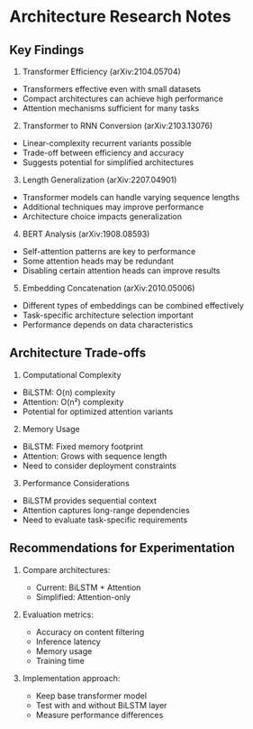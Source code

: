 # Architecture Research Notes

## Key Findings

1. Transformer Efficiency (arXiv:2104.05704)
- Transformers effective even with small datasets
- Compact architectures can achieve high performance
- Attention mechanisms sufficient for many tasks

2. Transformer to RNN Conversion (arXiv:2103.13076)
- Linear-complexity recurrent variants possible
- Trade-off between efficiency and accuracy
- Suggests potential for simplified architectures

3. Length Generalization (arXiv:2207.04901)
- Transformer models can handle varying sequence lengths
- Additional techniques may improve performance
- Architecture choice impacts generalization

4. BERT Analysis (arXiv:1908.08593)
- Self-attention patterns are key to performance
- Some attention heads may be redundant
- Disabling certain attention heads can improve results

5. Embedding Concatenation (arXiv:2010.05006)
- Different types of embeddings can be combined effectively
- Task-specific architecture selection important
- Performance depends on data characteristics

## Architecture Trade-offs

1. Computational Complexity
- BiLSTM: O(n) complexity
- Attention: O(n²) complexity
- Potential for optimized attention variants

2. Memory Usage
- BiLSTM: Fixed memory footprint
- Attention: Grows with sequence length
- Need to consider deployment constraints

3. Performance Considerations
- BiLSTM provides sequential context
- Attention captures long-range dependencies
- Need to evaluate task-specific requirements

## Recommendations for Experimentation
1. Compare architectures:
   - Current: BiLSTM + Attention
   - Simplified: Attention-only
   
2. Evaluation metrics:
   - Accuracy on content filtering
   - Inference latency
   - Memory usage
   - Training time

3. Implementation approach:
   - Keep base transformer model
   - Test with and without BiLSTM layer
   - Measure performance differences
